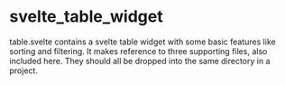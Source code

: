 # svelte_table_widget

table.svelte contains a svelte table widget with some basic features
like sorting and filtering.  It makes reference to three supporting
files, also included here.  They should all be dropped into the same
directory in a project.

